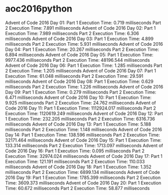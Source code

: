 # aoc2016python

Advent of Code 2016 Day 01:
  Part 1 Execution Time: 0.719 milliseconds
  Part 2 Execution Time: 7.891 milliseconds
Advent of Code 2016 Day 02:
  Part 1 Execution Time: 7.989 milliseconds
  Part 2 Execution Time: 6.306 milliseconds
Advent of Code 2016 Day 03:
  Part 1 Execution Time: 4.899 milliseconds
  Part 2 Execution Time: 5.931 milliseconds
Advent of Code 2016 Day 04:
  Part 1 Execution Time: 20.267 milliseconds
  Part 2 Execution Time: 6.894 milliseconds
Advent of Code 2016 Day 05:
  Part 1 Execution Time: 9977.436 milliseconds
  Part 2 Execution Time: 48196.544 milliseconds
Advent of Code 2016 Day 06:
  Part 1 Execution Time: 1.285 milliseconds
  Part 2 Execution Time: 1.205 milliseconds
Advent of Code 2016 Day 07:
  Part 1 Execution Time: 61.048 milliseconds
  Part 2 Execution Time: 29.591 milliseconds
Advent of Code 2016 Day 08:
  Part 1 Execution Time: 0.629 milliseconds
  Part 2 Execution Time: 1.226 milliseconds
Advent of Code 2016 Day 09:
  Part 1 Execution Time: 0.279 milliseconds
  Part 2 Execution Time: 6.471 milliseconds
Advent of Code 2016 Day 10:
  Part 1 Execution Time: 9.925 milliseconds
  Part 2 Execution Time: 24.762 milliseconds
Advent of Code 2016 Day 11:
  Part 1 Execution Time: 1112924.017 milliseconds
  Part 2 Execution Time: 1120619.249 milliseconds
Advent of Code 2016 Day 12:
  Part 1 Execution Time: 232.205 milliseconds
  Part 2 Execution Time: 6316.736 milliseconds
Advent of Code 2016 Day 13:
  Part 1 Execution Time: 5.188 milliseconds
  Part 2 Execution Time: 1.148 milliseconds
Advent of Code 2016 Day 14:
  Part 1 Execution Time: 138.596 milliseconds
  Part 2 Execution Time: 32171.464 milliseconds
Advent of Code 2016 Day 15:
  Part 1 Execution Time: 133.314 milliseconds
  Part 2 Execution Time: 1713.097 milliseconds
Advent of Code 2016 Day 16:
  Part 1 Execution Time: 0.095 milliseconds
  Part 2 Execution Time: 32974.024 milliseconds
Advent of Code 2016 Day 17:
  Part 1 Execution Time: 121.191 milliseconds
  Part 2 Execution Time: 110.033 milliseconds
Advent of Code 2016 Day 18:
  Part 1 Execution Time: 1.352 milliseconds
  Part 2 Execution Time: 6899.134 milliseconds
Advent of Code 2016 Day 19:
  Part 1 Execution Time: 1785.399 milliseconds
  Part 2 Execution Time: 3609.373 milliseconds
Advent of Code 2016 Day 20:
  Part 1 Execution Time: 60.672 milliseconds
  Part 2 Execution Time: 58.877 milliseconds

